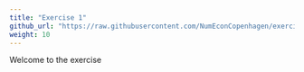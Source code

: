 ```yaml
---
title: "Exercise 1"
github_url: "https://raw.githubusercontent.com/NumEconCopenhagen/exercises-2019/master/PS1/exercise.ipynb"
weight: 10
---
```

Welcome to the exercise